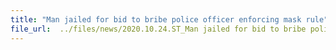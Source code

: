 ```yaml
---
title: "Man jailed for bid to bribe police officer enforcing mask rule"
file_url:  ../files/news/2020.10.24.ST_Man jailed for bid to bribe police officer enforcing mask rule resized.pdf
---
```

